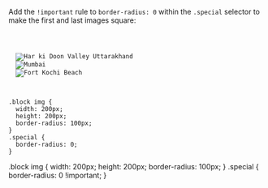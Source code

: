 Add the `!important`
rule to `border-radius: 0`
within the `.special` selector
to make the first and last
images square:

<codeblock language="css" type="exercise" testMode="fixedInput">
<code>
<panel language="html">
<div class="block">
  <img class="special" src="https://ik.imagekit.io/d9mvewbju/Course/BigbinaryAcademy/har-ki-doon-valley-uttarakhand_tJ6flaLSZ.jpg" alt="Har ki Doon Valley Uttarakhand">
  <img src="https://ik.imagekit.io/d9mvewbju/Course/BigbinaryAcademy/mumbai-01_qi4i8eg5J.jpg" alt="Mumbai">
  <img class="special" src="https://ik.imagekit.io/d9mvewbju/Course/BigbinaryAcademy/fort-kochi-beach_oxymW955x.jpg" alt="Fort Kochi Beach">
</div>
</panel>
<panel language="css">
.block img {
  width: 200px;
  height: 200px;
  border-radius: 100px;
}
.special {
  border-radius: 0;
}
</panel>
</code>

<solution>
.block img {
  width: 200px;
  height: 200px;
  border-radius: 100px;
}
.special {
  border-radius: 0 !important;
}
</solution>
</codeblock>
